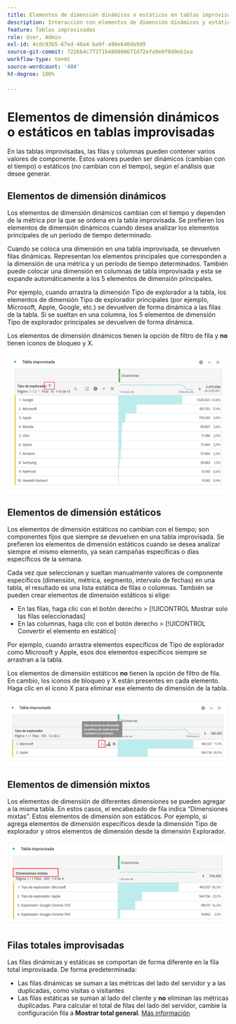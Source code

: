 ```yaml
---
title: Elementos de dimensión dinámicos o estáticos en tablas improvisadas
description: Interacción con elementos de dimensión dinámicos y estáticos en tablas.
feature: Tablas improvisadas
role: User, Admin
exl-id: 4cdc93b5-67ed-46a4-ba9f-a96e640da9d9
source-git-commit: 7226b4c77371b486006671d72efa9e0f0d9eb1ea
workflow-type: tm+mt
source-wordcount: '484'
ht-degree: 100%

---
```


# Elementos de dimensión dinámicos o estáticos en tablas improvisadas

En las tablas improvisadas, las filas y columnas pueden contener varios valores de componente. Estos valores pueden ser dinámicos (cambian con el tiempo) o estáticos (no cambian con el tiempo), según el análisis que desee generar.

## Elementos de dimensión dinámicos

Los elementos de dimensión dinámicos cambian con el tiempo y dependen de la métrica por la que se ordena en la tabla improvisada. Se prefieren los elementos de dimensión dinámicos cuando desea analizar los elementos principales de un período de tiempo determinado.

Cuando se coloca una dimensión en una tabla improvisada, se devuelven filas dinámicas. Representan los elementos principales que corresponden a la dimensión de una métrica y un período de tiempo determinados. También puede colocar una dimensión en columnas de tabla improvisada y esta se expande automáticamente a los 5 elementos de dimensión principales.

Por ejemplo, cuando arrastra la dimensión Tipo de explorador a la tabla, los elementos de dimensión Tipo de explorador principales (por ejemplo, Microsoft, Apple, Google, etc.) se devuelven de forma dinámica a las filas de la tabla. Si se sueltan en una columna, los 5 elementos de dimensión Tipo de explorador principales se devuelven de forma dinámica.

Los elementos de dimensión dinámicos tienen la opción de filtro de fila y **no** tienen iconos de bloqueo y X.

![](assets/dynamic-items.png)

## Elementos de dimensión estáticos

Los elementos de dimensión estáticos no cambian con el tiempo; son componentes fijos que siempre se devuelven en una tabla improvisada. Se prefieren los elementos de dimensión estáticos cuando se desea analizar siempre el mismo elemento, ya sean campañas específicas o días específicos de la semana.

Cada vez que seleccionan y sueltan manualmente valores de componente específicos (dimensión, métrica, segmento, intervalo de fechas) en una tabla, el resultado es una lista estática de filas o columnas. También se pueden crear elementos de dimensión estáticos si elige:

* En las filas, haga clic con el botón derecho > [!UICONTROL Mostrar solo las filas seleccionadas]
* En las columnas, haga clic con el botón derecho > [!UICONTROL Convertir el elemento en estático]

Por ejemplo, cuando arrastra elementos específicos de Tipo de explorador como Microsoft y Apple, esos dos elementos específicos siempre se arrastran a la tabla.

Los elementos de dimensión estáticos **no** tienen la opción de filtro de fila. En cambio, los iconos de bloqueo y X están presentes en cada elemento. Haga clic en el icono X para eliminar ese elemento de dimensión de la tabla.

![](assets/static-items.png)

## Elementos de dimensión mixtos

Los elementos de dimensión de diferentes dimensiones se pueden agregar a la misma tabla. En estos casos, el encabezado de fila indica “Dimensiones mixtas”. Estos elementos de dimensión son estáticos. Por ejemplo, si agrega elementos de dimensión específicos desde la dimensión Tipo de explorador y otros elementos de dimensión desde la dimensión Explorador.

![](assets/mixed-dimensions.png)

## Filas totales improvisadas

Las filas dinámicas y estáticas se comportan de forma diferente en la fila total improvisada. De forma predeterminada:

* Las filas dinámicas se suman a las métricas del lado del servidor y a las duplicadas, como visitas o visitantes
* Las filas estáticas se suman al lado del cliente y **no** eliminan las métricas duplicadas. Para calcular el total de filas del lado del servidor, cambie la configuración fila a **Mostrar total general**. [Más información](https://experienceleague.adobe.com/docs/analytics/analyze/analysis-workspace/visualizations/freeform-table/workspace-totals.html?lang=es)
